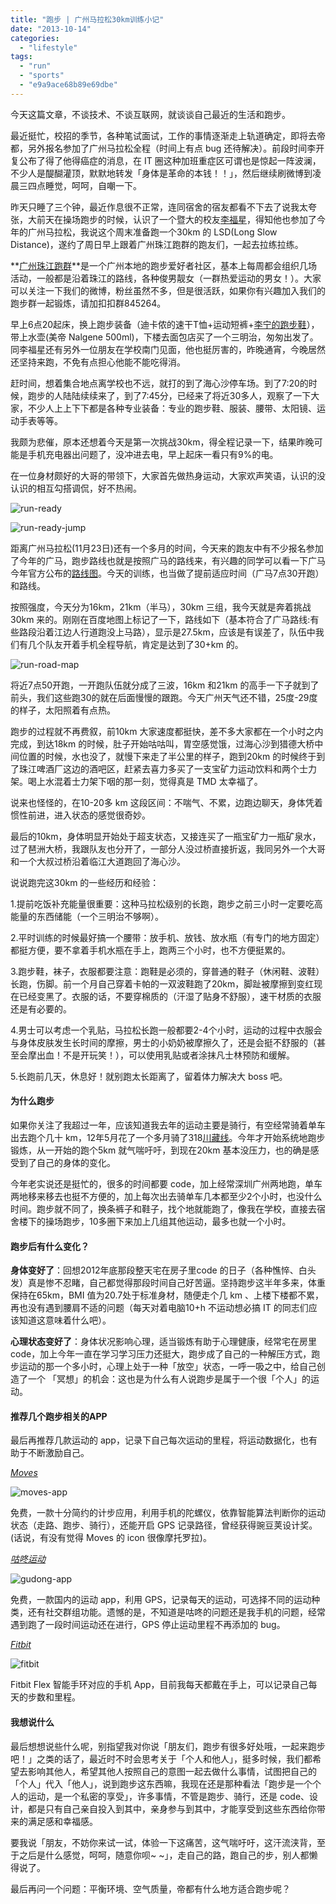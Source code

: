 ```yaml
---
title: "跑步 | 广州马拉松30km训练小记"
date: "2013-10-14"
categories: 
  - "lifestyle"
tags: 
  - "run"
  - "sports"
  - "e9a9ace68b89e69dbe"
---
```


今天这篇文章，不谈技术、不谈互联网，就谈谈自己最近的生活和跑步。

最近挺忙，校招的季节，各种笔试面试，工作的事情逐渐走上轨道确定，即将去帝都，另外报名参加了广州马拉松全程（时间上有点 bug 还待解决）。前段时间李开复公布了得了他得癌症的消息，在 IT 圈这种加班重症区可谓也是惊起一阵波澜，不少人是醍醐灌顶，默默地转发「身体是革命的本钱！！」，然后继续刷微博到凌晨三四点睡觉，呵呵，自嘲一下。

昨天只睡了三个钟，最近作息很不正常，连同宿舍的宿友都看不下去了说我太夸张，大前天在操场跑步的时候，认识了一个暨大的校友[李福星](http://weibo.com/1805157341)，得知他也参加了今年的广州马拉松，我说这个周末准备跑一个30km 的 LSD(Long Slow Distance)，遂约了周日早上跟着广州珠江跑群的跑友们，一起去拉练拉练。

**[广州珠江跑群](http://weibo.com/u/3225090064)**是一个广州本地的跑步爱好者社区，基本上每周都会组织几场活动，一般都是沿着珠江的路线，各种俊男靓女（一群热爱运动的男女！）。大家可以关注一下我们的微博，粉丝虽然不多，但是很活跃，如果你有兴趣加入我们的跑步群一起锻炼，请加扣扣群845264。

早上6点20起床，换上跑步装备（迪卡侬的速干T恤+运动短裤+[李宁的跑步鞋](http://weibo.com/1250829960/Acu0IdB3v?mod=weibotime)），带上水壶(美帝 Nalgene 500ml)，下楼去面包店买了一个三明治，匆匆出发了。同李福星还有另外一位朋友在学校南门见面，他也挺厉害的，昨晚通宵，今晚居然还坚持来跑，不免有点担心他能不能吃得消。

赶时间，想着集合地点离学校也不远，就打的到了海心沙停车场。到了7:20的时候，跑步的人陆陆续续来了，到了7:45分，已经来了将近30多人，观察了一下大家，不少人上上下下都是各种专业装备：专业的跑步鞋、服装、腰带、太阳镜、运动手表等等。

我颇为悲催，原本还想着今天是第一次挑战30km，得全程记录一下，结果昨晚可能是手机充电器出问题了，没冲进去电，早上起床一看只有9%的电。

在一位身材颇好的大哥的带领下，大家首先做热身运动，大家欢声笑语，认识的没认识的相互勾搭调侃，好不热闹。

![run-ready](https://static.is26.com/wp-image/2013/10/run-prepare.jpeg)

![run-ready-jump](https://static.is26.com/wp-image/2013/10/prepare-2.jpeg)

距离广州马拉松(11月23日)还有一个多月的时间，今天来的跑友中有不少报名参加了今年的广马，跑步路线也就是按照广马的路线来，有兴趣的同学可以看一下广马今年官方公布的[路线图](http://www.guangzhou-marathon.com/index/race_road)。今天的训练，也当做了提前适应时间（广马7点30开跑）和路线。

按照强度，今天分为16km，21km（半马），30km 三组，我今天就是奔着挑战30km 来的。刚刚在百度地图上标记了一下，路线如下（基本符合了广马路线:有些路段沿着江边人行道跑没上马路），显示是27.5km，应该是有误差了，队伍中我们有几个队友开着手机全程导航，肯定是达到了30+km 的。

![run-road-map](https://static.is26.com/wp-image/2013/10/run-road.png)

将近7点50开跑，一开跑队伍就分成了三波，16km 和21km 的高手一下子就到了前头，我们这些跑30的就在后面慢慢的跟跑。今天广州天气还不错，25度-29度的样子，太阳照着有点热。

跑步的过程就不再费叙，前10km 大家速度都挺快，差不多大家都在一个小时之内完成，到达18km 的时候，肚子开始咕咕叫，胃空感觉饿，过海心沙到猎德大桥中间位置的时候，水也没了，就慢下来走了半公里的样子，跑到20km 的时候终于到了珠江啤酒厂这边的酒吧区，赶紧去喜力多买了一支宝矿力运动饮料和两个士力架。喝上水混着士力架下咽的那一刻，觉得真是 TMD 太幸福了。

说来也怪怪的，在10-20多 km 这段区间：不喘气、不累，边跑边聊天，身体凭着惯性前进，进入状态的感觉很奇妙。

最后的10km，身体明显开始处于超支状态，又接连买了一瓶宝矿力一瓶矿泉水，过了琶洲大桥，我跟队友也分开了，一部分人没过桥直接折返，我同另外一个大哥和一个大叔过桥沿着临江大道跑回了海心沙。

说说跑完这30km 的一些经历和经验：

1.提前吃饭补充能量很重要：这种马拉松级别的长跑，跑步之前三小时一定要吃高能量的东西储能（一个三明治不够啊）。

2.平时训练的时候最好搞一个腰带：放手机、放钱、放水瓶（有专门的地方固定）都挺方便，要不拿着手机水瓶在手上，跑两三个小时，也不方便挺累的。

3.跑步鞋，袜子，衣服都要注意：跑鞋是必须的，穿普通的鞋子（休闲鞋、波鞋）长跑，伤脚。前一个月自己穿着卡帕的一双波鞋跑了20km，脚趾被摩擦到变红现在已经变黑了。衣服的话，不要穿棉质的（汗湿了贴身不舒服），速干材质的衣服还是有必要的。

4.男士可以考虑一个乳贴，马拉松长跑一般都要2-4个小时，运动的过程中衣服会与身体皮肤发生长时间的摩擦，男士的小奶奶被摩擦久了，还是会挺不舒服的（甚至会摩出血！不是开玩笑！），可以使用乳贴或者涂抹凡士林预防和缓解。

5.长跑前几天，休息好！就别跑太长距离了，留着体力解决大 boss 吧。

#### 为什么跑步

如果你关注了我超过一年，应该知道我去年的运动主要是骑行，有空经常骑着单车出去跑个几十 km，12年5月花了一个多月骑了318[川藏线](luolei.org/category/bike)。今年才开始系统地跑步锻炼，从一开始的跑个5km 就气喘吁吁，到现在20km 基本没压力，也的确是感受到了自己的身体的变化。

今年老实说还是挺忙的，很多的时间都要 code，加上经常深圳广州两地跑，单车两地移来移去也挺不方便的，加上每次出去骑单车几本都至少2个小时，也没什么时间。跑步就不同了，换条裤子和鞋子，找个地就能跑了，像我在学校，直接去宿舍楼下的操场跑步，10多圈下来加上几组其他运动，最多也就一个小时。

#### 跑步后有什么变化？

**身体变好了**：回想2012年底那段整天宅在房子里code 的日子（各种憔悴、白头发）真是惨不忍睹，自己都觉得那段时间自己好苦逼。坚持跑步这半年多来，体重保持在65km，BMI 值为20.7处于标准身材，随便走个几 km 、上楼下楼都不累，再也没有遇到腰肩不适的问题（每天对着电脑10+h 不运动想必搞 IT 的同志们应该知道这意味着什么吧）。

**心理状态变好了**：身体状况影响心理，适当锻炼有助于心理健康，经常宅在房里 code，加上今年一直在学习学习压力还挺大，跑步成了自己的一种解压方式，跑步运动的那一个多小时，心理上处于一种「放空」状态，一呼一吸之中，给自己创造了一个 「冥想」的机会：这也是为什么有人说跑步是属于一个很「个人」的运动。

#### 推荐几个跑步相关的APP

最后再推荐几款运动的 app，记录下自己每次运动的里程，将运动数据化，也有助于不断激励自己。

_[Moves](http://www.wandoujia.com/apps/com.protogeo.moves)_

![moves-app](https://static.is26.com/wp-image/2013/10/moves.png)

免费，一款十分简约的计步应用，利用手机的陀螺仪，依靠智能算法判断你的运动状态（走路、跑步、骑行），还能开启 GPS 记录路径，曾经获得豌豆荚设计奖。(话说，有没有觉得 Moves 的 icon 很像摩托罗拉)。

_[咕咚运动](http://www.wandoujia.com/apps/com.codoon.gps)_

![gudong-app](https://static.is26.com/wp-image/2013/10/gudong.png)

免费，一款国内的运动 app，利用 GPS，记录每天的运动，可选择不同的运动种类，还有社交群组功能。遗憾的是，不知道是咕咚的问题还是我手机的问题，经常遇到跑了一段时间运动还在进行，GPS 停止运动里程不再添加的 bug。

_[Fitbit](http://www.fitbit.com/)_

![fitbit](http://ww3.sinaimg.cn/bmiddle/4a8e2688jw1e95wijup3wj20dc0nqjs4.jpg)

Fitbit Flex 智能手环对应的手机 App，目前我每天都戴在手上，可以记录自己每天的步数和里程。

#### 我想说什么

最后想想说些什么呢，别指望我对你说「朋友们，跑步有很多好处哦，一起来跑步吧！」之类的话了，最近时不时会思考关于「个人和他人」，挺多时候，我们都希望去影响其他人，希望其他人按照自己的意图一起去做什么事情，试图把自己的「个人」代入「他人」，说到跑步这东西嘛，我现在还是那种看法「跑步是一个个人的运动，是一个私密的享受」，许多事情，不管是跑步、骑行，还是 code、设计，都是只有自己亲自投入到其中，亲身参与到其中，才能享受到这些东西给你带来的满足感和幸福感。

要我说「朋友，不妨你来试一试，体验一下这痛苦，这气喘吁吁，这汗流浃背，至于之后是什么感觉，呵呵，随意你呗~ ~」，走自己的路，跑自己的步，别人都懒得说了。

最后再问一个问题：平衡环境、空气质量，帝都有什么地方适合跑步呢？
